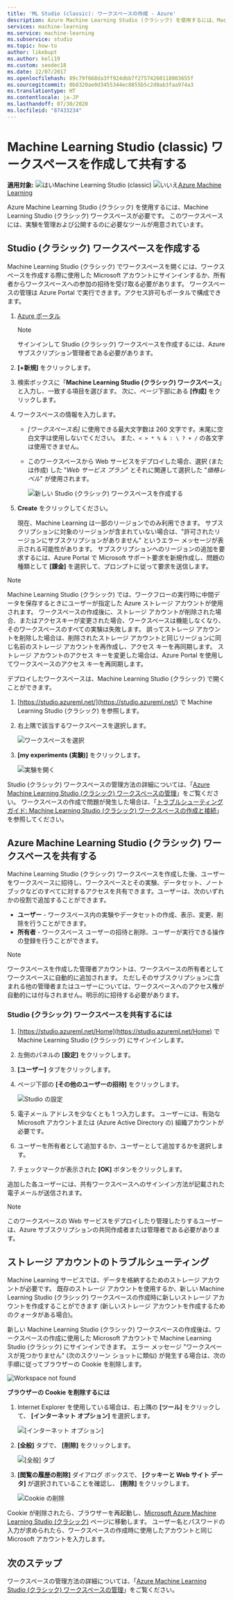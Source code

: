 ```yaml
---
title: 'ML Studio (classic): ワークスペースの作成 - Azure'
description: Azure Machine Learning Studio (クラシック) を使用するには、Machine Learning Studio (クラシック) ワークスペースが必要です。 このワークスペースには、実験を管理および公開するのに必要なツールが用意されています。
services: machine-learning
ms.service: machine-learning
ms.subservice: studio
ms.topic: how-to
author: likebupt
ms.author: keli19
ms.custom: seodec18
ms.date: 12/07/2017
ms.openlocfilehash: 89c79f668da3ff924dbb7f27574260118003655f
ms.sourcegitcommit: 0b8320ae0d3455344ec8855b5c2d0ab3faa974a3
ms.translationtype: HT
ms.contentlocale: ja-JP
ms.lasthandoff: 07/30/2020
ms.locfileid: "87433234"
---
```

# <a name="create-and-share-an-machine-learning-studio-classic-workspace"></a>Machine Learning Studio (classic) ワークスペースを作成して共有する

**適用対象:** ![はい](../../../includes/media/aml-applies-to-skus/yes.png)Machine Learning Studio (classic)   ![いいえ](../../../includes/media/aml-applies-to-skus/no.png)[Azure Machine Learning](../compare-azure-ml-to-studio-classic.md)

Azure Machine Learning Studio (クラシック) を使用するには、Machine Learning Studio (クラシック) ワークスペースが必要です。 このワークスペースには、実験を管理および公開するのに必要なツールが用意されています。

## <a name="create-a-studio-classic-workspace"></a>Studio (クラシック) ワークスペースを作成する

Machine Learning Studio (クラシック) でワークスペースを開くには、ワークスペースを作成する際に使用した Microsoft アカウントにサインインするか、所有者からワークスペースへの参加の招待を受け取る必要があります。 ワークスペースの管理は Azure Portal で実行できます。アクセス許可もポータルで構成できます。

1. [Azure ポータル](https://portal.azure.com/)

    > [!NOTE]
    > サインインして Studio (クラシック) ワークスペースを作成するには、Azure サブスクリプション管理者である必要があります。 
    >
    > 

2. **[+新規]** をクリックします。

3. 検索ボックスに「**Machine Learning Studio (クラシック) ワークスペース**」と入力し、一致する項目を選びます。 次に、ページ下部にある **[作成]** をクリックします。

4. ワークスペースの情報を入力します。

   - *[ワークスペース名]* に使用できる最大文字数は 260 文字です。末尾に空白文字は使用しないでください。 また、`< > * % & : \ ? + /` の各文字は使用できません。
   - このワークスペースから Web サービスをデプロイした場合、選択 (または作成) した "*Web サービス プラン*" とそれに関連して選択した "*価格レベル*" が使用されます。

     ![新しい Studio (クラシック) ワークスペースを作成する](./media/create-workspace/create-new-workspace.png)

5. **Create** をクリックしてください。

   現在、Machine Learning は一部のリージョンでのみ利用できます。 サブスクリプションに対象のリージョンが含まれていない場合は、"許可されたリージョンにサブスクリプションがありません" というエラー メッセージが表示される可能性があります。  サブスクリプションへのリージョンの追加を要求するには、Azure Portal で Microsoft サポート要求を新規作成し、問題の種類として **[課金]** を選択して、プロンプトに従って要求を送信します。


> [!NOTE]
> Machine Learning Studio (クラシック) では、ワークフローの実行時に中間データを保存するときにユーザーが指定した Azure ストレージ アカウントが使用されます。 ワークスペースの作成後に、ストレージ アカウントが削除された場合、またはアクセスキーが変更された場合、ワークスペースは機能しなくなり、そのワークスペースのすべての実験は失敗します。
誤ってストレージ アカウントを削除した場合は、削除されたストレージ アカウントと同じリージョンに同じ名前のストレージ アカウントを再作成し、アクセス キーを再同期します。 ストレージ アカウントのアクセス キーを変更した場合は、Azure Portal を使用してワークスペースのアクセス キーを再同期します。

デプロイしたワークスペースは、Machine Learning Studio (クラシック) で開くことができます。

1. [https://studio.azureml.net/](https://studio.azureml.net/) で Machine Learning Studio (クラシック) を参照します。

2. 右上隅で該当するワークスペースを選択します。

    ![ワークスペースを選択](./media/create-workspace/open-workspace.png)

3. **[my experiments (実験)]** をクリックします。

    ![実験を開く](./media/create-workspace/my-experiments.png)

Studio (クラシック) ワークスペースの管理方法の詳細については、「[Azure Machine Learning Studio (クラシック) ワークスペースの管理](manage-workspace.md)」をご覧ください。
ワークスペースの作成で問題が発生した場合は、「[トラブルシューティング ガイド: Machine Learning Studio (クラシック) ワークスペースの作成と接続](troubleshooting-creating-ml-workspace.md)」を参照してください。


## <a name="share-an-azure-machine-learning-studio-classic-workspace"></a>Azure Machine Learning Studio (クラシック) ワークスペースを共有する
Machine Learning Studio (クラシック) ワークスペースを作成した後、ユーザーをワークスペースに招待し、ワークスペースとその実験、データセット、ノートブックなどのすべてに対するアクセスを共有できます。ユーザーは、次のいずれかの役割で追加することができます。

* **ユーザー** - ワークスペース内の実験やデータセットの作成、表示、変更、削除を行うことができます。
* **所有者** - ワークスペース ユーザーの招待と削除、ユーザーが実行できる操作の登録を行うことができます。

> [!NOTE]
> ワークスペースを作成した管理者アカウントは、ワークスペースの所有者としてワークスペースに自動的に追加されます。 ただしそのサブスクリプションに含まれる他の管理者またはユーザーについては、ワークスペースへのアクセス権が自動的には付与されません。明示的に招待する必要があります。
> 
> 

### <a name="to-share-a-studio-classic-workspace"></a>Studio (クラシック) ワークスペースを共有するには

1. [https://studio.azureml.net/Home](https://studio.azureml.net/Home) で Machine Learning Studio (クラシック) にサインインします。

2. 左側のパネルの **[設定]** をクリックします。

3. **[ユーザー]** タブをクリックします。

4. ページ下部の **[その他のユーザーの招待]** をクリックします。

    ![Studio の設定](./media/create-workspace/settings.png)

5. 電子メール アドレスを少なくとも 1 つ入力します。 ユーザーには、有効な Microsoft アカウントまたは (Azure Active Directory の) 組織アカウントが必要です。

6. ユーザーを所有者として追加するか、ユーザーとして追加するかを選択します。

7. チェックマークが表示された **[OK]** ボタンをクリックします。

追加した各ユーザーには、共有ワークスペースへのサインイン方法が記載された電子メールが送信されます。

> [!NOTE]
> このワークスペースの Web サービスをデプロイしたり管理したりするユーザーは、Azure サブスクリプションの共同作成者または管理者である必要があります。 

## <a name="troubleshoot-storage-accounts"></a>ストレージ アカウントのトラブルシューティング


Machine Learning サービスでは、データを格納するためのストレージ アカウントが必要です。 既存のストレージ アカウントを使用するか、新しい Machine Learning Studio (クラシック) ワークスペースの作成時に新しいストレージ アカウントを作成することができます (新しいストレージ アカウントを作成するためのクォータがある場合)。

新しい Machine Learning Studio (クラシック) ワークスペースの作成後は、ワークスペースの作成に使用した Microsoft アカウントで Machine Learning Studio (クラシック) にサインインできます。 エラー メッセージ "ワークスペースが見つかりません" (次のスクリーン ショットに類似) が発生する場合は、次の手順に従ってブラウザーの Cookie を削除します。

![Workspace not found](media/troubleshooting-creating-ml-workspace/screen3.png)

**ブラウザーの Cookie を削除するには**

1. Internet Explorer を使用している場合は、右上隅の **[ツール]** をクリックして、 **[インターネット オプション]** を選択します。  

   ![[インターネット オプション]](media/troubleshooting-creating-ml-workspace/screen4.png)

2. **[全般]** タブで、 **[削除]** をクリックします。

   ![[全般] タブ](media/troubleshooting-creating-ml-workspace/screen5.png)

3. **[閲覧の履歴の削除]** ダイアログ ボックスで、 **[クッキーと Web サイト データ]** が選択されていることを確認し、 **[削除]** をクリックします。

   ![Cookie の削除](media/troubleshooting-creating-ml-workspace/screen6.png)

Cookie が削除されたら、ブラウザーを再起動し、[Microsoft Azure Machine Learning Studio (クラシック)](https://studio.azureml.net) ページに移動します。 ユーザー名とパスワードの入力が求められたら、ワークスペースの作成時に使用したアカウントと同じ Microsoft アカウントを入力します。


## <a name="next-steps"></a>次のステップ

ワークスペースの管理方法の詳細については、「[Azure Machine Learning Studio (クラシック) ワークスペースの管理](manage-workspace.md)」をご覧ください。
